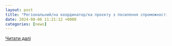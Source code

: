 ```yaml
---
layout: post
title: "Регіональний/на координатор/ка проєкту з посилення спроможності системи захисту прав дитини (Миколаївська обл.) | Громадський Простір"
date: 2024-08-06 11:21:12 +0000
categories: [news]
---
```


[Читати далі](https://www.prostir.ua/?jobs=rehionalnyja-koordynatorka-projektu-z-posylennya-spromozhnosti-systemy-zahystu-prav-dytyny-z-roztashuvannyam-u-mykolajivskij-oblasti)
